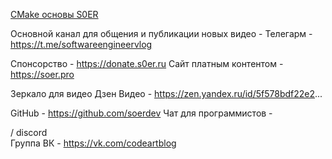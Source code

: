[CMake основы S0ER](https://www.youtube.com/watch?v=mrm39JmvJ1c)


Основной канал для общения и публикации новых видео - Телегарм - https://t.me/softwareengineervlog

Спонсорство - https://donate.s0er.ru
Сайт платным контентом  - https://soer.pro

Зеркало для видео Дзен Видео - https://zen.yandex.ru/id/5f578bdf22e2...

GitHub - https://github.com/soerdev
Чат для программистов -  

 / discord  
Группа ВК - https://vk.com/codeartblog
